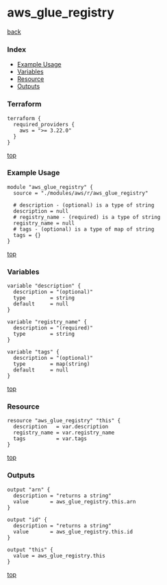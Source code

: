 # aws_glue_registry

[back](../aws.md)

### Index

- [Example Usage](#example-usage)
- [Variables](#variables)
- [Resource](#resource)
- [Outputs](#outputs)

### Terraform

```hcl
terraform {
  required_providers {
    aws = ">= 3.22.0"
  }
}
```

[top](#index)

### Example Usage

```hcl
module "aws_glue_registry" {
  source = "./modules/aws/r/aws_glue_registry"

  # description - (optional) is a type of string
  description = null
  # registry_name - (required) is a type of string
  registry_name = null
  # tags - (optional) is a type of map of string
  tags = {}
}
```

[top](#index)

### Variables

```hcl
variable "description" {
  description = "(optional)"
  type        = string
  default     = null
}

variable "registry_name" {
  description = "(required)"
  type        = string
}

variable "tags" {
  description = "(optional)"
  type        = map(string)
  default     = null
}
```

[top](#index)

### Resource

```hcl
resource "aws_glue_registry" "this" {
  description   = var.description
  registry_name = var.registry_name
  tags          = var.tags
}
```

[top](#index)

### Outputs

```hcl
output "arn" {
  description = "returns a string"
  value       = aws_glue_registry.this.arn
}

output "id" {
  description = "returns a string"
  value       = aws_glue_registry.this.id
}

output "this" {
  value = aws_glue_registry.this
}
```

[top](#index)